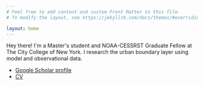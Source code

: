 ```yaml
---
# Feel free to add content and custom Front Matter to this file.
# To modify the layout, see https://jekyllrb.com/docs/themes/#overriding-theme-defaults

layout: home
---
```


Hey there! I'm a Master's student and NOAA-CESSRST Graduate Fellow at The City College of New York. I research the urban boundary layer using model and observational data.

- [Google Scholar profile](https://scholar.google.com/citations?user=pNLWaJAAAAAJ&hl=en)
- [CV](https://mr-gabrielrios.github.io/docs/gabriel_rios_cv.pdf)